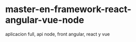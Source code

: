 # master-en-framework-react-angular-vue-node
 aplicacion full, api node, front angular, react y vue
